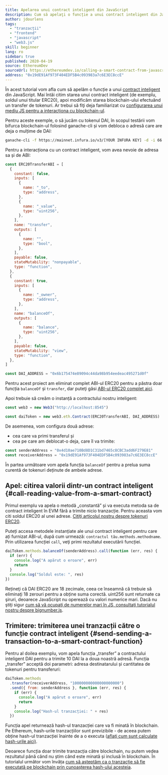 ```yaml
---
title: Apelarea unui contract inteligent din JavaScript
description: Cum să apelaţi o funcție a unui contract inteligent din JavaScript folosind ca exemplu un token Dai
author: jdourlens
tags:
  - "tranzacții"
  - "frontend"
  - "javascript"
  - "web3.js"
skill: beginner
lang: ro
sidebar: true
published: 2020-04-19
source: EthereumDev
sourceUrl: https://ethereumdev.io/calling-a-smart-contract-from-javascript/
address: "0x19dE91Af973F404EDF5B4c093983a7c6E3EC8ccE"
---
```


În acest tutorial vom afla cum să apelăm o funcție a unui [contract inteligent](/developers/docs/smart-contracts/) din JavaScript. Mai întâi citim starea unui contract inteligent (de exemplu, soldul unui titular ERC20), apoi modificăm starea blockchain-ului efectuând un transfer de tokenuri. Ar trebui să fiţi deja familiarizat cu [configurarea unui mediu JS pentru a interacționa cu blockchain-ul](/developers/tutorials/set-up-web3js-to-use-ethereum-in-javascript/).

Pentru aceste exemple, o să jucăm cu tokenul DAI, în scopul testării vom bifurca blockchain-ul folosind ganache-cli și vom debloca o adresă care are deja o mulțime de DAI:

```bash
ganache-cli -f https://mainnet.infura.io/v3/[YOUR INFURA KEY] -d -i 66 1 --unlock 0x4d10ae710Bd8D1C31bd7465c8CBC3add6F279E81
```

Pentru a interacționa cu un contract inteligent, vom avea nevoie de adresa sa și de ABI:

```js
const ERC20TransferABI = [
  {
    constant: false,
    inputs: [
      {
        name: "_to",
        type: "address",
      },
      {
        name: "_value",
        type: "uint256",
      },
    ],
    name: "transfer",
    outputs: [
      {
        name: "",
        type: "bool",
      },
    ],
    payable: false,
    stateMutability: "nonpayable",
    type: "function",
  },
  {
    constant: true,
    inputs: [
      {
        name: "_owner",
        type: "address",
      },
    ],
    name: "balanceOf",
    outputs: [
      {
        name: "balance",
        type: "uint256",
      },
    ],
    payable: false,
    stateMutability: "view",
    type: "function",
  },
]

const DAI_ADDRESS = "0x6b175474e89094c44da98b954eedeac495271d0f"
```

Pentru acest proiect am eliminat complet ABI-ul ERC20 pentru a păstra doar funcția `balanceOf` și `transfer`, dar puteţi găsi [ABI-ul ERC20 complet aici](https://ethereumdev.io/abi-for-erc20-contract-on-ethereum/).

Apoi trebuie să creăm o instanță a contractului nostru inteligent:

```js
const web3 = new Web3("http://localhost:8545")

const daiToken = new web3.eth.Contract(ERC20TransferABI, DAI_ADDRESS)
```

De asemenea, vom configura două adrese:

- cea care va primi transferul și
- cea pe care am deblocat-o deja, care îl va trimite:

```js
const senderAddress = "0x4d10ae710Bd8D1C31bd7465c8CBC3add6F279E81"
const receiverAddress = "0x19dE91Af973F404EDF5B4c093983a7c6E3EC8ccE"
```

În partea următoare vom apela funcția `balanceOf` pentru a prelua suma curentă de tokenuri deținute de ambele adrese.

## Apel: citirea valorii dintr-un contract inteligent {#call-reading-value-from-a-smart-contract}

Primul exemplu va apela o metodă „constantă” și va executa metoda sa de contract inteligent în EVM fără a trimite nicio tranzacție. Pentru aceasta vom citi soldul ERC20 al unei adrese. [Citiţi articolul nostru despre tokenuri ERC20](/developers/tutorials/understand-the-erc20-token-smart-contract/).

Puteți accesa metodele instanțiate ale unui contract inteligent pentru care ați furnizat ABI-ul, după cum urmează: `contractul tău.methods.methodname`. Prin utilizarea funcției `call`, veţi primi rezultatul executării funcției.

```js
daiToken.methods.balanceOf(senderAddress).call(function (err, res) {
  if (err) {
    console.log("A apărut o eroare", err)
    return
  }
  console.log("Soldul este: ", res)
})
```

Rețineţi că DAI ERC20 are 18 zecimale, ceea ce înseamnă că trebuie să eliminaţi 18 zerouri pentru a obține suma corectă. uint256 sunt returnate ca şiruri, deoarece JavaScript nu operează cu valori numerice mari. Dacă nu ştiţi sigur [cum să vă ocupaţi de numerelor mari în JS, consultaţi tutorialul nostru despre bignumber.js](https://ethereumdev.io/how-to-deal-with-big-numbers-in-javascript/).

## Trimitere: trimiterea unei tranzacții către o funcție contract inteligent {#send-sending-a-transaction-to-a-smart-contract-function}

Pentru al doilea exemplu, vom apela funcția „transfer” a contractului inteligent DAI pentru a trimite 10 DAI la a doua noastră adresă. Funcția „transfer” acceptă doi parametri: adresa destinatarului și cantitatea de tokenuri pentru transferuri:

```js
daiToken.methods
  .transfer(receiverAddress, "100000000000000000000")
  .send({ from: senderAddress }, function (err, res) {
    if (err) {
      console.log("A apărut o eroare", err)
      return
    }
    console.log("Hash-ul tranzacției: " + res)
  })
```

Funcția apel returnează hash-ul tranzacției care va fi minată în blockchain. Pe Ethereum, hash-urile tranzacțiilor sunt previzibile - de aceea putem obține hash-ul tranzacției înainte de a o executa ([aflaţi cum sunt calculate hash-urile aici)](https://ethereum.stackexchange.com/questions/45648/how-to-calculate-the-assigned-txhash-of-a-transaction).

Deoarece funcția doar trimite tranzacția către blockchain, nu putem vedea rezultatul până când nu știm când este minată și inclusă în blockchain. În tutorialul următor vom învăța [cum să așteptăm ca o tranzacție să fie executată pe blockchain prin cunoașterea hash-ului acesteia](https://ethereumdev.io/waiting-for-a-transaction-to-be-mined-on-ethereum-with-js/).
